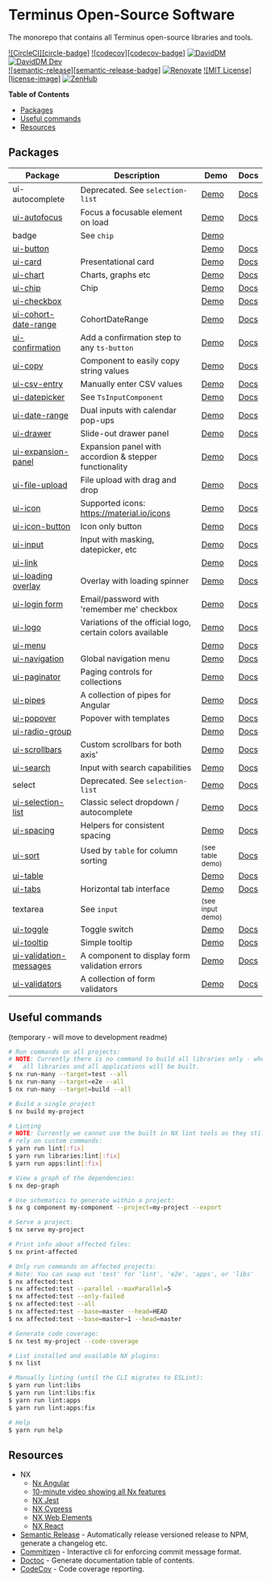 # Terminus Open-Source Software

The monorepo that contains all Terminus open-source libraries and tools.

[![CircleCI][circle-badge]][circle-link]
[![codecov][codecov-badge]][codecov-project]
[![DavidDM][david-badge]][david-link]
[![DavidDM Dev][david-dev-badge]][david-link]
<br>
[![semantic-release][semantic-release-badge]][semantic-release]
[![Renovate][renovate-badge]][renovate-link]
[![MIT License][license-image]][license-url]
[![ZenHub][zenhub-image]][zenhub-url]

<!-- START doctoc generated TOC please keep comment here to allow auto update -->
<!-- DON'T EDIT THIS SECTION, INSTEAD RE-RUN doctoc TO UPDATE -->
**Table of Contents**

- [Packages](#packages)
- [Useful commands](#useful-commands)
- [Resources](#resources)

<!-- END doctoc generated TOC please keep comment here to allow auto update -->

## Packages


|                      Package                      |                        Description                        |               Demo               |                 Docs                 |
|---------------------------------------------------|-----------------------------------------------------------|----------------------------------|--------------------------------------|
| ui-autocomplete                                   | Deprecated. See `selection-list`                          | [Demo][demo-autocomplete]        | [Docs][docs-autocomplete]            |
| [ui-autofocus][src-autofocus]                     | Focus a focusable element on load                         | [Demo][demo-autofocus]           | [Docs][docs-autofocus]               |
| badge                                             | See `chip`                                                | [Demo][demo-chip]                |                                      |
| [ui-button][src-button]                           |                                                           | [Demo][demo-button]              | [Docs][docs-button]                  |
| [ui-card][src-card]                               | Presentational card                                       | [Demo][demo-card]                | [Docs][docs-card]                    |
| [ui-chart][src-chart]                             | Charts, graphs etc                                        | [Demo][demo-chart]               | [Docs][docs-chart]                   |
| [ui-chip][src-chip]                               | Chip                                                      | [Demo][demo-chip]                | [Docs][docs-chip]                    |
| [ui-checkbox][src-checkbox]                       |                                                           | [Demo][demo-checkbox]            | [Docs][docs-checkbox]                |
| [ui-cohort-date-range][src-cohort-date-range]     | CohortDateRange                                           | [Demo][demo-cohort-date-range]   | [Docs][docs-cohort-date-range]       |
| [ui-confirmation][src-confirmation]               | Add a confirmation step to any `ts-button`                | [Demo][demo-confirmation]        | [Docs][docs-confirmation]            |
| [ui-copy][src-copy]                               | Component to easily copy string values                    | [Demo][demo-copy]                | [Docs][docs-copy]                    |
| [ui-csv-entry][src-csv-entry]                     | Manually enter CSV values                                 | [Demo][demo-csv-entry]           | [Docs][docs-csv-entry]               |
| [ui-datepicker][src-input]                        | See `TsInputComponent`                                    | [Demo][demo-input]               | [Docs][docs-input]                   |
| [ui-date-range][src-date-range]                   | Dual inputs with calendar pop-ups                         | [Demo][demo-date-range]          | [Docs][docs-date-range]              |
| [ui-drawer][src-drawer]                           | Slide-out drawer panel                                    | [Demo][demo-drawer]              | [Docs][docs-drawer]                  |
| [ui-expansion-panel][src-expansion-panel]         | Expansion panel with accordion & stepper functionality    | [Demo][demo-expansion-panel]     | [Docs][docs-expansion-panel]         |
| [ui-file-upload][src-file-upload]                 | File upload with drag and drop                            | [Demo][demo-file-upload]         | [Docs][docs-file-upload]             |
| [ui-icon][src-icon]                               | Supported icons: https://material.io/icons                | [Demo][demo-icon]                | [Docs][docs-icon]                    |
| [ui-icon-button][src-icon-button]                 | Icon only button                                          | [Demo][demo-icon-button]         | [Docs][docs-icon-button]             |
| [ui-input][src-input]                             | Input with masking, datepicker, etc                       | [Demo][demo-input]               | [Docs][docs-input]                   |
| [ui-link][src-link]                               |                                                           | [Demo][demo-link]                | [Docs][docs-link]                    |
| [ui-loading overlay][src-loading-overlay]         | Overlay with loading spinner                              | [Demo][demo-loading-overlay]     | [Docs][docs-loading-overlay]         |
| [ui-login form][src-login-form]                   | Email/password with 'remember me' checkbox                | [Demo][demo-log-in-form]         | [Docs][docs-login-form]              |
| [ui-logo][src-logo]                               | Variations of the official logo, certain colors available | [Demo][demo-logo]                | [Docs][docs-logo]                    |
| [ui-menu][src-menu]                               |                                                           | [Demo][demo-menu]                | [Docs][docs-menu]                    |
| [ui-navigation][src-navigation]                   | Global navigation menu                                    | [Demo][demo-navigation]          | [Docs][docs-navigation]              |
| [ui-paginator][src-paginator]                     | Paging controls for collections                           | [Demo][demo-paginator]           | [Docs][docs-paginator]               |
| [ui-pipes][src-pipes]                             | A collection of pipes for Angular                         | [Demo][demo-pipes]               | [Docs][docs-pipes]                   |
| [ui-popover][src-popover]                         | Popover with templates                                    | [Demo][demo-popover]             | [Docs][docs-popover]                 |
| [ui-radio-group][src-radio-group]                 |                                                           | [Demo][demo-radio-group]         | [Docs][docs-radio-group]             |
| [ui-scrollbars][src-scrollbars]                   | Custom scrollbars for both axis'                          | [Demo][demo-scrollbars]          | [Docs][docs-scrollbars]              |
| [ui-search][src-search]                           | Input with search capabilities                            | [Demo][demo-search]              | [Docs][docs-search]                  |
| select                                            | Deprecated. See `selection-list`                          | [Demo][demo-select]              | [Docs][docs-select]                  |
| [ui-selection-list][src-selection-list]           | Classic select dropdown / autocomplete                    | [Demo][demo-selection-list]      | [Docs][docs-selection-list]          |
| [ui-spacing][src-spacing]                         | Helpers for consistent spacing                            | [Demo][demo-spacing]             | [Docs][docs-spacing]                 |
| [ui-sort][src-sort]                               | Used by `table` for column sorting                        | <small>(see table demo)</small>  | [Docs][docs-sort]                    |
| [ui-table][src-table]                             |                                                           | [Demo][demo-table]               | [Docs][docs-table]                   |
| [ui-tabs][src-tabs]                               | Horizontal tab interface                                  | [Demo][demo-tabs]                | [Docs][docs-tabs]                    |
| textarea                                          | See `input`                                               | <small>(see input demo)</small>  |                                      |
| [ui-toggle][src-toggle]                           | Toggle switch                                             | [Demo][demo-toggle]              | [Docs][docs-toggle]                  |
| [ui-tooltip][src-tooltip]                         | Simple tooltip                                            | [Demo][demo-tooltip]             | [Docs][docs-tooltip]                 |
| [ui-validation-messages][src-validation-messages] | A component to display form validation errors             | [Demo][demo-validation-messages] | [Docs][docs-validation-messages]     |
| [ui-validators][src-validators]                   | A collection of form validators                           | [Demo][demo-validators]          | [Docs][docs-validators]              |






## Useful commands

(temporary - will move to development readme)

```bash
# Run commands on all projects:
# NOTE: Currently there is no command to build all libraries only - when running all, 
#   all libraries and all applications will be built.
$ nx run-many --target=test --all
$ nx run-many --target=e2e --all
$ nx run-many --target=build --all

# Build a single project
$ nx build my-project

# Linting
# NOTE: Currently we cannot use the built in NX lint tools as they still rely on TSLint. For now we
# rely on custom commands:
$ yarn run lint[:fix]
$ yarn run libraries:lint[:fix]
$ yarn run apps:lint[:fix]

# View a graph of the dependencies:
$ nx dep-graph

# Use schematics to generate within a project:
$ nx g component my-component --project=my-project --export

# Serve a project:
$ nx serve my-project

# Print info about affected files:
$ nx print-affected

# Only run commands on affected projects:
# Note: You can swap out 'test' for 'lint', 'e2e', 'apps', or 'libs'
$ nx affected:test
$ nx affected:test --parallel --maxParallel=5
$ nx affected:test --only-failed
$ nx affected:test --all
$ nx affected:test --base=master --head=HEAD
$ nx affected:test --base=master~1 --head=master

# Generate code coverage:
$ nx test my-project --code-coverage

# List installed and available NX plugins:
$ nx list

# Manually linting (until the CLI migrates to ESLint):
$ yarn run lint:libs
$ yarn run lint:libs:fix
$ yarn run lint:apps
$ yarn run lint:apps:fix

# Help
$ yarn run help
```






## Resources

- NX
    - [Nx Angular][nx-angular]
    - [10-minute video showing all Nx features][nx-video]
    - [NX Jest][nx-jest]
    - [NX Cypress][nx-cypress]
    - [NX Web Elements][nx-web-elements]
    - [NX React][nx-react]
- [Semantic Release][semantic-release] - Automatically release versioned release to NPM, generate a changelog etc.
- [Commitizen][commitizen] - Interactive cli for enforcing commit message format.
- [Doctoc][doctoc] - Generate documentation table of contents.
- [CodeCov][codecov] - Code coverage reporting.


<!-- Links -->
[codecov]:          https://codecov.io
[commitizen]:       https://github.com/commitizen
[doctoc]:           https://github.com/thlorenz/doctoc
[semantic-release]: https://github.com/semantic-release/semantic-release
[nx-angular]:       https://nx.dev/angular
[nx-video]:         https://nx.dev/angular/getting-started/what-is-nx
[nx-jest]:          https://nx.dev/angular/plugins/jest/overview
[nx-cypress]:       https://nx.dev/angular/plugins/cypress/overview
[nx-web-elements]:  https://nx.dev/angular/plugins/web/overview
[nx-react]:         https://nx.dev/angular/plugins/react/overview

[codecov-project]:  https://codecov.io/gh/GetTerminus/terminus-ui
[circle-link]:      https://circleci.com/gh/GetTerminus/terminus-oss/tree/master
[renovate-badge]:   https://img.shields.io/badge/renovate-enabled-brightgreen.svg
[renovate-link]:    https://renovatebot.com
[david-dev-badge]:  https://david-dm.org/GetTerminus/terminus-oss/dev-status.svg
[david-badge]:      https://david-dm.org/GetTerminus/terminus-oss.svg
[david-link]:       https://david-dm.org/GetTerminus/terminus-oss?view=list
[license-url]:      https://github.com/GetTerminus/terminus-ui/blob/release/LICENSE
[zenhub-image]:     https://dxssrr2j0sq4w.cloudfront.net/3.2.0/img/external/zenhub-badge.png
[zenhub-url]:       https://github.com/GetTerminus/terminus-oss#zenhub

<!-- Source Directories -->
[src-autofocus]:           https://github.com/GetTerminus/terminus-oss/blob/master/libs/ui/autofocus/
[src-button]:              https://github.com/GetTerminus/terminus-oss/blob/master/libs/ui/button/
[src-card]:                https://github.com/GetTerminus/terminus-oss/blob/master/libs/ui/card/
[src-chart]:               https://github.com/GetTerminus/terminus-oss/blob/master/libs/ui/chart/
[src-checkbox]:            https://github.com/GetTerminus/terminus-oss/blob/master/libs/ui/checkbox/
[src-chip]:                https://github.com/GetTerminus/terminus-oss/blob/master/libs/ui/chip/
[src-cohort-date-range]:   https://github.com/GetTerminus/terminus-oss/blob/master/libs/ui/cohort-date-range/
[src-confirmation]:        https://github.com/GetTerminus/terminus-oss/blob/master/libs/ui/confirmation/
[src-copy]:                https://github.com/GetTerminus/terminus-oss/blob/master/libs/ui/copy/
[src-csv-entry]:           https://github.com/GetTerminus/terminus-oss/blob/master/libs/ui/csv-entry/
[src-date-range]:          https://github.com/GetTerminus/terminus-oss/blob/master/libs/ui/date-range/
[src-drawer]:              https://github.com/GetTerminus/terminus-oss/blob/master/libs/ui/drawer/
[src-expansion-panel]:     https://github.com/GetTerminus/terminus-oss/blob/master/libs/ui/expansion-panel/
[src-file-upload]:         https://github.com/GetTerminus/terminus-oss/blob/master/libs/ui/file-upload/
[src-icon-button]:         https://github.com/GetTerminus/terminus-oss/blob/master/libs/ui/icon-button/
[src-icon]:                https://github.com/GetTerminus/terminus-oss/blob/master/libs/ui/icon/
[src-input]:               https://github.com/GetTerminus/terminus-oss/blob/master/libs/ui/input/
[src-link]:                https://github.com/GetTerminus/terminus-oss/blob/master/libs/ui/link/
[src-loading-overlay]:     https://github.com/GetTerminus/terminus-oss/blob/master/libs/ui/loading-overlay/
[src-login-form]:          https://github.com/GetTerminus/terminus-oss/blob/master/libs/ui/login-form/
[src-logo]:                https://github.com/GetTerminus/terminus-oss/blob/master/libs/ui/logo/
[src-menu]:                https://github.com/GetTerminus/terminus-oss/blob/master/libs/ui/menu/
[src-navigation]:          https://github.com/GetTerminus/terminus-oss/blob/master/libs/ui/navigation/
[src-paginator]:           https://github.com/GetTerminus/terminus-oss/blob/master/libs/ui/paginator/
[src-pipes]:               https://github.com/GetTerminus/terminus-oss/blob/master/libs/ui/pipes/
[src-popover]:             https://github.com/Getterminus/terminus-oss/blob/master/libs/ui/popover/
[src-radio-group]:         https://github.com/GetTerminus/terminus-oss/blob/master/libs/ui/radio-group/
[src-scrollbars]:          https://github.com/GetTerminus/terminus-oss/blob/master/libs/ui/scrollbars/
[src-search]:              https://github.com/GetTerminus/terminus-oss/blob/master/libs/ui/search/
[src-selection-list]:      https://github.com/GetTerminus/terminus-oss/blob/master/libs/ui/selection-list/
[src-sort]:                https://github.com/GetTerminus/terminus-oss/blob/master/libs/ui/sort/
[src-spacing]:             https://github.com/GetTerminus/terminus-oss/blob/master/libs/ui/spacing/
[src-table]:               https://github.com/GetTerminus/terminus-oss/blob/master/libs/ui/table/
[src-tabs]:                https://github.com/GetTerminus/terminus-oss/blob/master/libs/ui/tabs/
[src-toggle]:              https://github.com/GetTerminus/terminus-oss/blob/master/libs/ui/toggle/
[src-tooltip]:             https://github.com/GetTerminus/terminus-oss/blob/master/libs/ui/tooltip/
[src-validation-messages]: https://github.com/GetTerminus/terminus-oss/blob/master/libs/ui/validation-messages/
[src-validators]:          https://github.com/GetTerminus/terminus-oss/blob/master/libs/ui/validators/

<!-- TODO: Verify links are still correct after the move -->
<!-- Demos -->
[demo-autocomplete]:        https://getterminus.github.io/ui-demos-release/components/autocomplete
[demo-autofocus]:           https://getterminus.github.io/ui-demos-release/components/autofocus
[demo-button]:              https://getterminus.github.io/ui-demos-release/components/button
[demo-card]:                https://getterminus.github.io/ui-demos-release/components/card
[demo-chart]:               https://getterminus.github.io/ui-demos-release/components/chart
[demo-chip]:                https://getterminus.github.io/ui-demos-release/components/chip
[demo-checkbox]:            https://getterminus.github.io/ui-demos-release/components/checkbox
[demo-cohort-date-range]:   https://getterminus.github.io/ui-demos-release/components/cohort-date-range
[demo-confirmation]:        https://getterminus.github.io/ui-demos-release/components/confirmation
[demo-copy]:                https://getterminus.github.io/ui-demos-release/components/copy
[demo-csv-entry]:           https://getterminus.github.io/ui-demos-release/components/csv-entry
[demo-date-range]:          https://getterminus.github.io/ui-demos-release/components/date-range
[demo-drawer]:              https://getterminus.github.io/ui-demos-release/components/drawer
[demo-expansion-panel]:     https://getterminus.github.io/ui-demos-release/components/expansion-panel
[demo-file-upload]:         https://getterminus.github.io/ui-demos-release/components/file-upload
[demo-icon-button]:         https://getterminus.github.io/ui-demos-release/components/icon-button
[demo-icon]:                https://getterminus.github.io/ui-demos-release/components/icon
[demo-input]:               https://getterminus.github.io/ui-demos-release/components/input
[demo-link]:                https://getterminus.github.io/ui-demos-release/components/link
[demo-loading-overlay]:     https://getterminus.github.io/ui-demos-release/components/loading-overlay
[demo-log-in-form]:         https://getterminus.github.io/ui-demos-release/components/log-in-form
[demo-logo]:                https://getterminus.github.io/ui-demos-release/components/logo
[demo-menu]:                https://getterminus.github.io/ui-demos-release/components/menu
[demo-navigation]:          https://getterminus.github.io/ui-demos-release/components/navigation
[demo-paginator]:           https://getterminus.github.io/ui-demos-release/components/paginator
[demo-pipes]:               https://getterminus.github.io/ui-demos-release/components/pipes
[demo-popover]:             https://getterminus.github.io/ui-demos-release/components/popover
[demo-radio-group]:         https://getterminus.github.io/ui-demos-release/components/radio
[demo-scrollbars]:          https://getterminus.github.io/ui-demos-release/components/scrollbars
[demo-search]:              https://getterminus.github.io/ui-demos-release/components/search
[demo-select]:              https://getterminus.github.io/ui-demos-release/components/select
[demo-selection-list]:      https://getterminus.github.io/ui-demos-release/components/selection-list
[demo-spacing-constant]:    https://getterminus.github.io/ui-demos-release/components/spacing-constant
[demo-spacing]:             https://getterminus.github.io/ui-demos-release/components/spacing
[demo-table]:               https://getterminus.github.io/ui-demos-release/components/table
[demo-tabs]:                https://getterminus.github.io/ui-demos-release/components/tabs
[demo-toggle]:              https://getterminus.github.io/ui-demos-release/components/toggle
[demo-tooltip]:             https://getterminus.github.io/ui-demos-release/components/tooltip
[demo-validation-messages]: https://getterminus.github.io/ui-demos-release/components/validation-messages
[demo-validators]:          https://getterminus.github.io/ui-demos-release/components/validation

<!-- TODO: Verify links are still correct after the move -->
<!-- TS Primary Docs -->
[docs-autocomplete]:        http://uilibrary-docs.terminus.ninja/release/components/TsAutocompleteComponent.html
[docs-autofocus]:           http://uilibrary-docs.terminus.ninja/release/directives/TsAutofocusDirective.html
[docs-button]:              http://uilibrary-docs.terminus.ninja/release/components/TsButtonComponent.html
[docs-card]:                http://uilibrary-docs.terminus.ninja/release/components/TsCardComponent.html
[docs-chart]:               http://uilibrary-docs.terminus.ninja/release/components/TsChartComponent.html
[docs-checkbox]:            http://uilibrary-docs.terminus.ninja/release/components/TsCheckboxComponent.html
[docs-chip]:                http://uilibrary-docs.terminus.ninja/release/components/TsChipCollectionComponent.html
[docs-cohort-date-range]:   http://uilibrary-docs.terminus.ninja/release/components/TsCohortDateRangeComponent.html
[docs-confirmation]:        http://uilibrary-docs.terminus.ninja/release/directives/TsConfirmationDirective.html
[docs-copy]:                http://uilibrary-docs.terminus.ninja/release/components/TsCopyComponent.html
[docs-csv-entry]:           http://uilibrary-docs.terminus.ninja/release/components/TsCSVEntryComponent.html
[docs-date-range]:          http://uilibrary-docs.terminus.ninja/release/components/TsDateRangeComponent.html
[docs-drawer]:              http://uilibrary-docs/terminus.ninja/release/components/TsDrawerComponent.html
[docs-expansion-panel]:     http://uilibrary-docs.terminus.ninja/release/components/TsExpansionPanelComponent.html
[docs-file-upload]:         http://uilibrary-docs.terminus.ninja/release/components/TsFileUploadComponent.html
[docs-icon-button]:         http://uilibrary-docs.terminus.ninja/release/components/TsIconButtonComponent.html
[docs-icon]:                http://uilibrary-docs.terminus.ninja/release/components/TsIconComponent.html
[docs-input]:               http://uilibrary-docs.terminus.ninja/release/components/TsInputComponent.html
[docs-link]:                http://uilibrary-docs.terminus.ninja/release/components/TsLinkComponent.html
[docs-loading-overlay]:     http://uilibrary-docs.terminus.ninja/release/components/TsLoadingOverlayComponent.html
[docs-login-form]:          http://uilibrary-docs.terminus.ninja/release/components/TsLoginFormComponent.html
[docs-logo]:                http://uilibrary-docs.terminus.ninja/release/components/TsLogoComponent.html
[docs-menu]:                http://uilibrary-docs.terminus.ninja/release/components/TsMenuComponent.html
[docs-navigation]:          http://uilibrary-docs.terminus.ninja/release/components/TsNavigationComponent.html
[docs-paginator]:           http://uilibrary-docs.terminus.ninja/release/components/TsPaginatorComponent.html
[docs-pipes]:               http://uilibrary-docs.terminus.ninja/release/modules/TsPipesModule.html
[docs-popover]:             http://uilibrary-docs.terminus.ninja/release/modules/TsPopoverComponent.html
[docs-radio-group]:         http://uilibrary-docs.terminus.ninja/release/components/TsRadioGroupComponent.html
[docs-scrollbars]:          http://uilibrary-docs.terminus.ninja/release/components/TsScrollbarsComponent.html
[docs-search]:              http://uilibrary-docs.terminus.ninja/release/components/TsSearchComponent.html
[docs-select]:              http://uilibrary-docs.terminus.ninja/release/components/TsSelectComponent.html
[docs-selection-list]:      http://uilibrary-docs.terminus.ninja/release/components/TsSelectionListComponent.html
[docs-sort]:                http://uilibrary-docs.terminus.ninja/release/directives/TsSortDirective.html
[docs-spacing]:             http://uilibrary-docs.terminus.ninja/release/directives/TsVerticalSpacingDirective.html
[docs-table]:               http://uilibrary-docs.terminus.ninja/release/components/TsTableComponent.html
[docs-tabs]:                http://uilibrary-docs.terminus.ninja/release/components/TsTabCollectionComponent.html
[docs-toggle]:              http://uilibrary-docs.terminus.ninja/release/components/TsToggleComponent.html
[docs-tooltip]:             http://uilibrary-docs.terminus.ninja/release/components/TsTooltipComponent.html
[docs-validation-messages]: http://uilibrary-docs.terminus.ninja/release/injectables/TsValidationMessagesComponent.html
[docs-validators]:          http://uilibrary-docs.terminus.ninja/release/injectables/TsValidatorsService.html
